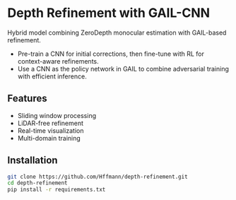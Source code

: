 # Depth Refinement with GAIL-CNN

Hybrid model combining ZeroDepth monocular estimation with GAIL-based refinement.
- Pre-train a CNN for initial corrections, then fine-tune with RL for context-aware refinements.
- Use a CNN as the policy network in GAIL to combine adversarial training with efficient inference.

## Features
- Sliding window processing
- LiDAR-free refinement
- Real-time visualization
- Multi-domain training

## Installation
```bash
git clone https://github.com/Hffmann/depth-refinement.git
cd depth-refinement
pip install -r requirements.txt
